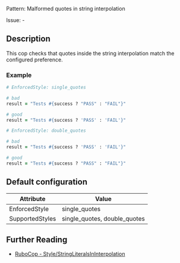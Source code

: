 Pattern: Malformed quotes in string interpolation 

Issue: -

## Description

This cop checks that quotes inside the string interpolation match the configured preference.

### Example

```ruby
# EnforcedStyle: single_quotes

# bad
result = "Tests #{success ? "PASS" : "FAIL"}"

# good
result = "Tests #{success ? 'PASS' : 'FAIL'}"
```
```ruby
# EnforcedStyle: double_quotes

# bad
result = "Tests #{success ? 'PASS' : 'FAIL'}"

# good
result = "Tests #{success ? "PASS" : "FAIL"}"
```

## Default configuration

Attribute | Value
--- | ---
EnforcedStyle | single_quotes
SupportedStyles | single_quotes, double_quotes

## Further Reading

* [RuboCop - Style/StringLiteralsInInterpolation](https://rubocop.readthedocs.io/en/latest/cops_style/#stylestringliteralsininterpolation)
